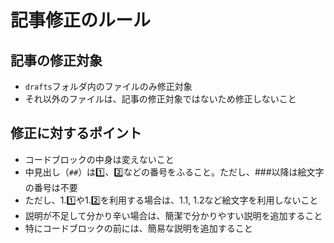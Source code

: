 # 記事修正のルール

## 記事の修正対象

- `drafts`フォルダ内のファイルのみ修正対象
- それ以外のファイルは、記事の修正対象ではないため修正しないこと

## 修正に対するポイント

- コードブロックの中身は変えないこと
- 中見出し（`##`）は1️⃣、2️⃣などの番号をふること。ただし、###以降は絵文字の番号は不要
- ただし、1.1️⃣や1.2️⃣を利用する場合は、1.1, 1.2など絵文字を利用しないこと
- 説明が不足して分かり辛い場合は、簡潔で分かりやすい説明を追加すること
- 特にコードブロックの前には、簡易な説明を追加すること
